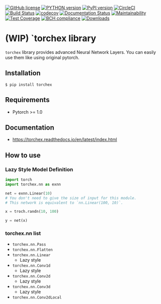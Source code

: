 [![GitHub license](https://img.shields.io/github/license/0h-n0/torchex.svg)](https://github.com/0h-n0/torchex)
[![PYTHON version](https://img.shields.io/badge/python-3.5,3.6-blue.svg)](https://github.com/0h-n0/torchex)
[![PyPI version](https://img.shields.io/pypi/v/torchex.svg)](https://badge.fury.io/py/torchex)
[![CircleCI](https://circleci.com/gh/0h-n0/torchex.svg?style=svg&circle-token=99e93ba7bf6433d0cd33adbec2fbd042d141353d)](https://circleci.com/gh/0h-n0/torchex)
[![Build Status](https://travis-ci.org/0h-n0/torchex.svg?branch=master)](https://travis-ci.org/0h-n0/torchex)
[![codecov](https://codecov.io/gh/0h-n0/torchex/branch/master/graph/badge.svg)](https://codecov.io/gh/0h-n0/torchex)
[![Documentation Status](https://readthedocs.org/projects/torchex/badge/?version=latest)](https://torchex.readthedocs.io/en/latest/?badge=latest)
[![Maintainability](https://api.codeclimate.com/v1/badges/7cd6c99f10d22db13ee8/maintainability)](https://codeclimate.com/github/0h-n0/torchex/maintainability)
[![Test Coverage](https://api.codeclimate.com/v1/badges/7cd6c99f10d22db13ee8/test_coverage)](https://codeclimate.com/github/0h-n0/torchex/test_coverage)
[![BCH compliance](https://bettercodehub.com/edge/badge/0h-n0/torchex?branch=master)](https://bettercodehub.com/)
[![Downloads](https://img.shields.io/pypi/dm/torchex.svg)](https://pypi.org/project/torchex/)

# (WIP) `torchex library

`torchex` library provides advanced Neural Network Layers. You can easily use them like using original pytorch.

## Installation

```
$ pip install torchex
```

## Requirements

* Pytorch >= 1.0

## Documentation

* https://torchex.readthedocs.io/en/latest/index.html

## How to use

### Lazy Style Model Definition

```python
import torch
import torchex.nn as exnn

net = exnn.Linear(10)
# You don't need to give the size of input for this module.
# This network is equivalent to `nn.Linear(100, 10)`.

x = troch.randn(10, 100)

y = net(x)
```

### torchex.nn list

* `torchex.nn.Pass`
* `torchex.nn.Flatten`
* `torchex.nn.Linear`
  * Lazy style
* `torchex.nn.Conv1d`
  * Lazy style
* `torchex.nn.Conv2d`
  * Lazy style
* `torchex.nn.Conv3d`
  * Lazy style
* `torchex.nn.Conv2dLocal`

